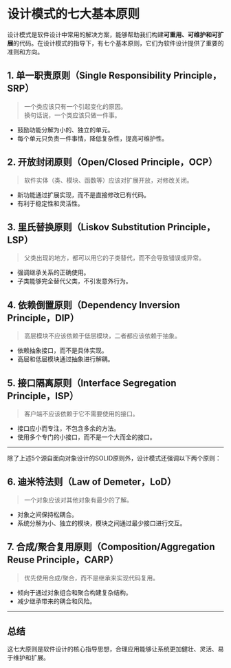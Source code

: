 # 设计模式的七大基本原则

设计模式是软件设计中常用的解决方案，能够帮助我们构建**可重用、可维护和可扩展**的代码。在设计模式的指导下，有七个基本原则，它们为软件设计提供了重要的准则和方向。

## 1. 单一职责原则（Single Responsibility Principle，SRP）

> 一个类应该只有一个引起变化的原因。  
> 换句话说，一个类应该只做一件事。

- 鼓励功能分解为小的、独立的单元。
- 每个单元只负责一件事情，降低复杂性，提高可维护性。

## 2. 开放封闭原则（Open/Closed Principle，OCP）

> 软件实体（类、模块、函数等）应该对扩展开放，对修改关闭。

- 新功能通过扩展实现，而不是直接修改已有代码。
- 有利于稳定性和灵活性。

## 3. 里氏替换原则（Liskov Substitution Principle，LSP）

> 父类出现的地方，都可以用它的子类替代，而不会导致错误或异常。

- 强调继承关系的正确使用。
- 子类能够完全替代父类，不引发意外行为。

## 4. 依赖倒置原则（Dependency Inversion Principle，DIP）

> 高层模块不应该依赖于低层模块，二者都应该依赖于抽象。

- 依赖抽象接口，而不是具体实现。
- 高层和低层模块通过抽象进行解耦。

## 5. 接口隔离原则（Interface Segregation Principle，ISP）

> 客户端不应该依赖于它不需要使用的接口。

- 接口应小而专注，不包含多余的方法。
- 使用多个专门的小接口，而不是一个大而全的接口。

---

除了上述5个源自面向对象设计的SOLID原则外，设计模式还强调以下两个原则：

## 6. 迪米特法则（Law of Demeter，LoD）

> 一个对象应该对其他对象有最少的了解。

- 对象之间保持松耦合。
- 系统分解为小、独立的模块，模块之间通过最少接口进行交互。

## 7. 合成/聚合复用原则（Composition/Aggregation Reuse Principle，CARP）

> 优先使用合成/聚合，而不是继承来实现代码复用。

- 倾向于通过对象组合和聚合构建复杂结构。
- 减少继承带来的耦合和风险。

---

## 总结

这七大原则是软件设计的核心指导思想，合理应用能够让系统更加健壮、灵活、易于维护和扩展。